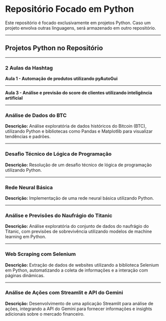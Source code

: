 # Repositório Focado em Python

Este repositório é focado exclusivamente em projetos Python. Caso um projeto envolva outras linguagens, será armazenado em outro repositório.

---

## Projetos Python no Repositório

---

### 2 Aulas da Hashtag

**Aula 1 - Automação de produtos utilizando pyAutoGui**

---

**Aula 3 - Análise e previsão do score de clientes utilizando inteligência artificial**

---

### Análise de Dados do BTC

**Descrição:** Análise exploratória de dados históricos do Bitcoin (BTC), utilizando Python e bibliotecas como Pandas e Matplotlib para visualizar tendências e padrões.

---

### Desafio Técnico de Lógica de Programação

**Descrição:** Resolução de um desafio técnico de lógica de programação utilizando Python.

---

### Rede Neural Básica

**Descrição:** Implementação de uma rede neural básica utilizando Python.

---

### Análise e Previsões do Naufrágio do Titanic

**Descrição:** Análise exploratória do conjunto de dados do naufrágio do Titanic, com previsões de sobrevivência utilizando modelos de machine learning em Python.

---

### Web Scraping com Selenium

**Descrição:** Extração de dados de websites utilizando a biblioteca Selenium em Python, automatizando a coleta de informações e a interação com páginas dinâmicas.

---

### Análise de Ações com Streamlit e API do Gemini

**Descrição:** Desenvolvimento de uma aplicação Streamlit para análise de ações, integrando a API do Gemini para fornecer informações e insights adicionais sobre o mercado financeiro.
